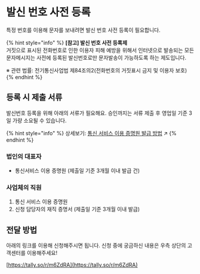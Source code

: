 # 발신 번호 사전 등록

특정 번호를 이용해 문자를 보내려면 발신 번호 사전 등록이 필요합니다.&#x20;

{% hint style="info" %}
**\[참고] 발신 번호 사전 등록제**\
거짓으로 표시된 전화번호로 인한 이용자 피해 예방을 위해서 인터넷으로 발송되는 모든 문자메시지는 사전에 등록된 발신번호로만 문자발송이 가능하도록 하는 제도입니다.

※ 관련 법률:  전기통신사업법 제84조의2(전화번호의 거짓표시 금지 및 이용자 보호)
{% endhint %}

## 등록 시 제출 서류

발신번호 등록을 위해 아래의 서류가 필요해요. 승인까지는 서류 제출 후 영업일 기준 3일 가량 소요될 수 있습니다.

{% hint style="info" %}
상세보기: [통신 서비스 이용 증명원 발급 방법](certificate.md) ↗
{% endhint %}

### 법인의 대표자

* 통신서비스 이용 증명원 (제출일 기준 3개월 이내 발급 건)

### 사업체의 직원

1. 통신 서비스 이용 증명원
2. 신청 담당자의 재직 증명서 (제출일 기준 3개월 이내 발급)

## 전달 방법

아래의 링크를 이용해 신청해주시면 됩니다. 신청 중에 궁금하신 내용은 우측 상단의 고객센터를 이용해주세요!

[https://tally.so/r/m6ZdRA](https://tally.so/r/m6ZdRA)

